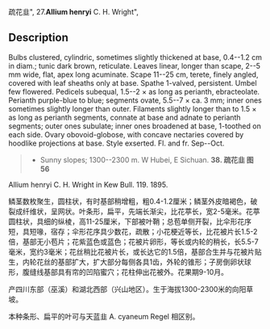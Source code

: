 疏花韭",
27.**Allium henryi** C. H. Wright",

## Description
Bulbs clustered, cylindric, sometimes slightly thickened at base, 0.4--1.2 cm in diam.; tunic dark brown, reticulate. Leaves linear, longer than scape, 2--5 mm wide, flat, apex long acuminate. Scape 11--25 cm, terete, finely angled, covered with leaf sheaths only at base. Spathe 1-valved, persistent. Umbel few flowered. Pedicels subequal, 1.5--2 × as long as perianth, ebracteolate. Perianth purple-blue to blue; segments ovate, 5.5--7 × ca. 3 mm; inner ones sometimes slightly longer than outer. Filaments slightly longer than to 1.5 × as long as perianth segments, connate at base and adnate to perianth segments; outer ones subulate; inner ones broadened at base, 1-toothed on each side. Ovary obovoid-globose, with concave nectaries covered by hoodlike projections at base. Style exserted. Fl. and fr. Sep--Oct.

> * Sunny slopes; 1300--2300 m. W Hubei, E Sichuan.
**38. 疏花韭 图56**

Allium henryi C. H. Wright in Kew Bull. 119. 1895.

鳞茎数枚聚生，圆柱状，有时基部稍增粗，粗0.4-1.2厘米；鳞茎外皮暗褐色，破裂成纤维状，呈网状。叶条形，扁平，先端长渐尖，比花葶长，宽2-5毫米。花葶圆柱状，具细的纵棱，高11-25厘米，下部被叶鞘；总苞单侧开裂，比伞形花序短，具短喙，宿存；伞形花序具少数花，疏散；小花梗近等长，比花被片长1.5-2倍，基部无小苞片；花紫蓝色或蓝色；花被片卵形，等长或内轮的稍长，长5.5-7毫米，宽约3毫米；花丝稍比花被片长，或长达它的1.5倍，基部合生并与花被片贴生，内轮花丝的基部扩大，扩大部分每侧各具1齿，外轮的锥形；子房倒卵状球形，腹缝线基部具有帘的凹陷蜜穴；花柱伸出花被外。花果期9-10月。

产四川东部（巫溪）和湖北西部（兴山地区）。生于海拔1300-2300米的向阳草坡。

本种条形、扁平的叶可与天蓝韭 A. cyaneum Regel 相区别。
